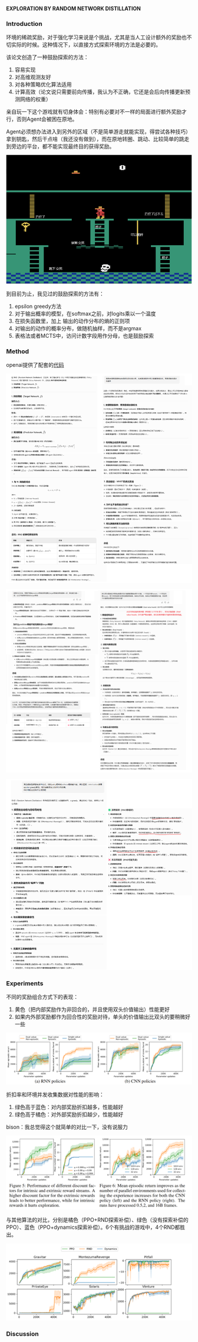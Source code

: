 **EXPLORATION BY RANDOM NETWORK DISTILLATION**

### Introduction

环境的稀疏奖励，对于强化学习来说是个挑战，尤其是当人工设计额外的奖励也不切实际的时候。这种情况下，以直接方式探索环境的方法是必要的。

该论文创造了一种鼓励探索的方法：

1. 容易实现
2. 对高维观测友好
3. 对各种策略优化算法适用
4. 计算高效（论文说只需要前向传播，我认为不正确，它还是会后向传播更新预测网络的权重）

亲自玩一下这个游戏就有切身体会：特别有必要对不一样的局面进行额外奖励才行，否则Agent会被困在原地。

Agent必须想办法进入到另外的区域（不是简单游走就能实现，得尝试各种技巧）拿到钥匙，然后干点啥（我还没有做到），而在原地转圈、跳动、比较简单的跳走到旁边的平台，都不能实现最终目的获得奖励。

![image-20250430091114783](img/image-20250430091114783.png)

到目前为止，我见过的鼓励探索的方法有：

1. epsilon greedy方法
2. 对于输出概率的模型，在softmax之前，对logits乘以一个温度
3. 在损失函数里，加上 输出的动作分布的熵的正则项
4. 对输出的动作的概率分布，做随机抽样，而不是argmax
5. 表格法或者MCTS中，访问计数字段用作分母，也是鼓励探索



### Method

openai提供了配套的[代码](https://github.com/openai/random-network-distillation)

![image-20250429160415835](img/image-20250429160415835.png)



![image-20250429160524480](img/image-20250429160524480.png)



![image-20250429165226737](img/image-20250429165226737.png)

### Experiments

不同的奖励组合方式下的表现：

1. 黄色（把内部奖励作为非回合的，并且使用双头价值输出）性能更好
2. 如果内外部奖励都作为回合性的奖励对待，单头的价值输出比双头的要稍微好一些

![image-20250429161933047](img/image-20250429161933047.png)

折扣率和环境并发收集数据对性能的影响：

1. 绿色高于蓝色：对内部奖励折扣越多，性能越好
2. 绿色高于橘色：对外部奖励折扣越少，性能越好

bison：我总觉得这个就简单的对比一下，没有说服力

![image-20250429162505222](img/image-20250429162505222.png)

与其他算法的对比，分别是橘色（PPO+RND探索补偿）、绿色（没有探索补偿的PPO）、蓝色（PPO+dynamics探索补偿）。6个有挑战的游戏中，4个RND都胜出。

![image-20250429163024323](img/image-20250429163024323.png)

### Discussion